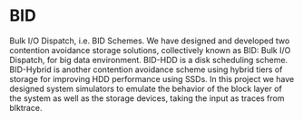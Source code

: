 # BID
Bulk I/O Dispatch, i.e. BID Schemes. We have designed and developed two contention avoidance storage solutions, collectively known as BID: Bulk I/O Dispatch, for big data environment. BID-HDD is a disk scheduling scheme. BID-Hybrid is another contention avoidance scheme using hybrid tiers of storage for improving HDD performance using SSDs. In this project we have designed system simulators to emulate the behavior of the block layer of the system as well as the storage devices, taking the input as traces from blktrace.
